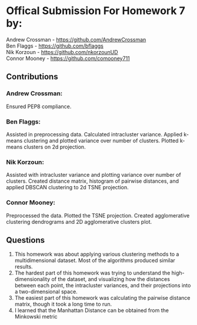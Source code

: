 # Offical Submission For Homework 7 by:
Andrew Crossman -  https://github.com/AndrewCrossman <br />
Ben Flaggs - https://github.com/bflaggs <br />
Nik Korzoun - https://github.com/nkorzounUD <br />
Connor Mooney - https://github.com/comooney711 <br />

## Contributions
### Andrew Crossman:
Ensured PEP8 compliance.

### Ben Flaggs:
Assisted in preprocessing data. Calculated intracluster variance. Applied k-means clustering and plotted variance over number of clusters. Plotted k-means clusters on 2d projection.

### Nik Korzoun:
Assisted with intracluster variance and plotting variance over number of clusters. Created distance matrix, histogram of pairwise distances, and applied DBSCAN clustering to 2d TSNE projection.

### Connor Mooney:
Preprocessed the data. Plotted the TSNE projection. Created agglomerative clustering dendrograms and 2D agglomerative clusters plot.


## Questions
1. This homework was about applying various clustering methods to a multidimensional dataset. Most of the algorithms produced similar results.
2. The hardest part of this homework was trying to understand the high-dimensionality of the dataset, and visualizing how the distances between each point, the intracluster variances, and their projections into a two-dimensional space.
3. The easiest part of this homework was calculating the pairwise distance matrix, though it took a long time to run.
4. I learned that the Manhattan Distance can be obtained from the Minkowski metric

